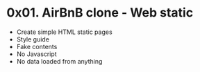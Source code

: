 # 0x01. AirBnB clone - Web static

- Create simple HTML static pages
- Style guide
- Fake contents
- No Javascript
- No data loaded from anything